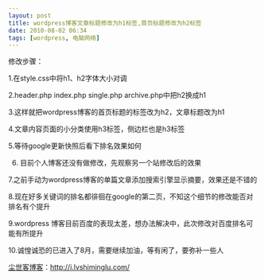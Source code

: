 ```yaml
---
layout: post
title: wordpress博客文章标题修改为h1标签,首页标题修改为h2标签
date: 2010-08-02 06:34
tags: [wordpress, 电脑网络]
---
```

修改步骤：

1.在style.css中将h1、h2字体大小对调

2.header.php index.php single.php archive.php中把h2换成h1

3.这样就把wordpress博客的首页标题的标签改为h2，文章标题改为h1

4.文章内容页面的小分类使用h3标签，侧边栏也是h3标签

5.等待google更新快照后看下排名效果如何

6. 目前个人博客还没有做修改，先观察另一个站修改后的效果

7.之前手动为wordpress博客的单篇文章添加搜索引擎显示摘要，效果还是不错的

8.现在好多关键词的排名都徘徊在google的第二页，不知这个细节的修改能否对排名有个提升

9.wordpress 博客目前百度的表现太差，想办法解决中，此次修改对百度排名可能有所提升

10.诚惶诚恐的已进入了8月，需要继续加油，等有闲了，要弥补一些人

<a href="http://i.lvshiminglu.com/">尘世客博客</a>：<a href="http://i.lvshiminglu.com/">http://i.lvshiminglu.com/</a>

